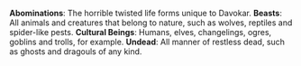 **Abominations**: The horrible twisted life forms unique to Davokar. 
**Beasts**: All animals and creatures that belong to nature, such as wolves, reptiles and spider-like pests. 
**Cultural Beings**: Humans, elves, changelings, ogres, goblins and trolls, for example. 
**Undead**: All manner of restless dead, such as ghosts and dragouls of any kind.